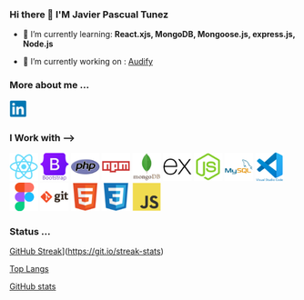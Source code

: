 ### Hi there 👋 I'M Javier Pascual Tunez

- 🌱 I’m currently learning: **React.xjs, MongoDB, Mongoose.js, express.js, Node.js**

- 🔭 I’m currently working on : <a href="https://github.com/Lucydct22/audity_react_app"> Audify <a/>


### More about me ...

<a href="https://www.linkedin.com/in/javier-pascual-tunez-145197258/">
    <img src="https://github.com/devicons/devicon/blob/master/icons/linkedin/linkedin-original.svg" width="30" alt="Linkedin logo">
</a>

### I Work with -->

<div>
   <img src="https://github.com/devicons/devicon/blob/master/icons/react/react-original.svg" width="50" alt="React logo">
   <img src="https://github.com/devicons/devicon/blob/master/icons/bootstrap/bootstrap-original-wordmark.svg" width="50" alt="Bootstrap logo">
   <img src="https://github.com/devicons/devicon/blob/master/icons/php/php-original.svg" width="50" alt="PHP logo">
   <img src="https://github.com/devicons/devicon/blob/master/icons/npm/npm-original-wordmark.svg" width="50" alt="NPM logo">
   <img src="https://github.com/devicons/devicon/blob/master/icons/mongodb/mongodb-original-wordmark.svg" width="50" alt="MongoDB logo">
   <img src="https://github.com/devicons/devicon/blob/master/icons/express/express-original.svg" width="50" alt="Express logo">
   <img src="https://github.com/devicons/devicon/blob/master/icons/nodejs/nodejs-original.svg" width="50" alt="NodeJS logo">
   <img src="https://github.com/devicons/devicon/blob/master/icons/mysql/mysql-original-wordmark.svg" width="50" alt="MySQL logo">
   <img src="https://github.com/devicons/devicon/blob/master/icons/vscode/vscode-original-wordmark.svg" width="50" alt="VS Code logo">
   <img src="https://github.com/devicons/devicon/blob/master/icons/figma/figma-original.svg" width="50" alt="Figma logo">
   <img src="https://github.com/devicons/devicon/blob/master/icons/git/git-original-wordmark.svg" width="50" alt="Git logo">
   <img src="https://github.com/devicons/devicon/blob/master/icons/html5/html5-original.svg" width="50" alt="HTML5 logo">
   <img src="https://github.com/devicons/devicon/blob/master/icons/css3/css3-original.svg" width="50" alt="CSS3 logo">
   <img src="https://github.com/devicons/devicon/blob/master/icons/javascript/javascript-original.svg" width="50" alt="Javascript logo">
</div>

### Status ... 

[GitHub Streak](https://streak-stats.demolab.com?user=Javier-jpt&theme=dracula)](https://git.io/streak-stats)

[Top Langs](https://github-readme-stats.vercel.app/api/top-langs/?username=Javier-jpt&theme=dracula)

[GitHub stats](https://github-readme-stats.vercel.app/api?username=Javier-jpt&show_icons=true&theme=dracula)
